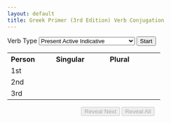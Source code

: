 ```yaml
---
layout: default 
title: Greek Primer (3rd Edition) Verb Conjugation
---
```


<script type="text/javascript" charset="UTF-8" src="./verbs.js"></script>

<style>
    #conjugation-wrapper th {
        text-align: start;
    }

    #conjugation-wrapper .variable-heading {
        min-width: 100px;
        padding-right: 15px;
    }

    #conjugation-wrapper table td {
        min-width: 80px;
        padding-right: 15px;
    }

    .hidden {
        display: none;
    }

    .controls {
        width: 35%;
        margin-top: 15px;
        margin-left: auto;
        margin-right: auto;
        text-align: center;
    }
</style>

<label>Verb Type</label>
<select id="typeSelect">
    <optgroup label="Active">
        <option value="pai">Present Active Indicative</option>
        <option value="iai">Imperfect Active Indicative</option>
        <option value="fai">Future Active Indicative</option>
        <option value="first-aorist-ai">1st Aorist Active Indicative</option>
        <option value="second-aorist-ai">2nd Aorist Active Indicative</option>
    </optgroup>
    <optgroup label="Deponent">
        <option value="pdi">Present Deponent Indicative</option>
        <option value="idi">Imperfect Deponent Indicative</option>
        <option value="fdi">Future Deponent Indicative</option>
        <option value="first-aorist-di">1st Aorist Deponent Indicative</option>
        <option value="second-aorist-di">2nd Aorist Deponent Indicative</option>
    </optgroup>
    <optgroup label="Other">
        <option value="prefix-conflation">Prefix Conflation Rules</option>
        <option value="suffix-conflation">Suffix Conflation Rules</option>
        <option value="contraction">Contraction Rules</option>
    </optgroup>
</select>
<button id="start">Start</button>
<div id="conjugation-wrapper" class="active-table">
    <table>
        <tr><th>Person</th><th class="variable-heading">Singular</th><th class="variable-heading">Plural</th></tr>
        <tr><td>1st</td><td class="col1 answer"></td><td class="answer"></td></tr>
        <tr><td>2nd</td><td class="col1 answer"></td><td class="answer"></td></tr>
        <tr><td>3rd</td><td class="col1 answer"></td><td class="answer"></td></tr>
    </table>
    <span id="note"></span>
</div>
<div id="prefix-conflation-wrapper" class="hidden">
    <table>
      <tr><th>Prefix</th><th>Becomes</th></tr>
      <tr><td>ε + α</td><td rowspan="3" class="answer">η</td></tr>
      <tr><td>ε + ε</td></tr>
      <tr><td>ε + η</td></tr>
      <tr><td>ε + ο</td><td rowspan="2" class="answer">ω</td></tr>
      <tr><td>ε + ω</td></tr>
      <tr><td>ε + ι</td><td class="answer">ι</td></tr>
      <tr><td>ε + υ</td><td class="answer">υ</td></tr>
      <tr><td>ε + αι</td><td rowspan="2" class="answer">ῃ</td></tr>
      <tr><td>ε + ει</td></tr>
      <tr><td>ε + αυ</td><td rowspan="2" class="answer">ηυ</td></tr>
      <tr><td>ε + ευ</td></tr>
      <tr><td>ε + οι</td><td class="answer">ῳ</td></tr>
    </table>
</div>
<div id="suffix-conflation-wrapper" class="hidden">
    <table>
      <tr><th>Suffix</th><th>Becomes</th></tr>
      <tr><td>β + σ</td><td rowspan="4" class="answer">ψ</td></tr>
      <tr><td>π + σ</td></tr>
      <tr><td>φ + σ</td></tr>
      <tr><td>πτ + σ</td></tr>
      <tr><td>δ + σ</td><td rowspan="4" class="answer">σ</td></tr>
      <tr><td>ζ + σ</td></tr>
      <tr><td>θ + σ</td></tr>
      <tr><td>τ + σ</td></tr>
      <tr><td>γ + σ</td><td rowspan="5" class="answer">ξ</td></tr>
      <tr><td>κ + σ</td></tr>
      <tr><td>χ + σ</td></tr>
      <tr><td>σκ + σ</td></tr>
      <tr><td>σσ+ σ</td></tr>
    </table>
</div>
<div id="contraction-wrapper" class="hidden">
    <table>
      <tr><th>Suffix</th><th>Becomes</th></tr>
      <tr><td>ε + ω</td><td class="answer">ω</td></tr>
      <tr><td>ε + ε</td><td rowspan="2" class="answer">ει</td></tr>
      <tr><td>ε + ει</td></tr>
      <tr><td>ε + ο</td><td rowspan="2" class="answer">ου</td></tr>
      <tr><td>ε + ου</td></tr>
      <tr><td>ε + ῃ</td><td class="answer">ῃ</td></tr>
      <tr><td>ε + σ</td><td class="answer">ησ</td></tr>
      <tr><td>α + ο</td><td rowspan="3" class="answer">ω</td></tr>
      <tr><td>α + ω</td></tr>
      <tr><td>α + ου</td></tr>
      <tr><td>α + ε</td><td class="answer">α</td></tr>
      <tr><td>α + ει</td><td class="answer">ᾳ</td></tr>
      <tr><td>α + σ</td><td class="answer">ησ</td></tr>
      <tr><td>ο + ω</td><td class="answer">ω</td></tr>
      <tr><td>ο + ει</td><td class="answer">οι</td></tr>
      <tr><td>ο + ε</td><td rowspan="3" class="answer">ου</td></tr>
      <tr><td>ο + ο</td></tr>
      <tr><td>ο + ου</td></tr>
      <tr><td>ο + σ</td><td class="answer">ωσ</td></tr>
    </table>
</div>
<div class="controls">
    <button id="reveal-next" disabled="disabled">Reveal Next</button>
    <button id="reveal-all" disabled="disabled">Reveal All</button>
</div>
